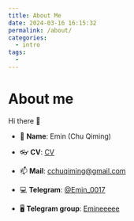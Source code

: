 ```yaml
---
title: About Me
date: 2024-03-16 16:15:32
permalink: /about/
categories:
  - intro
tags:
  - 
---
```

# About me

Hi there 👋
<!-- more -->

- 🧑 **Name**: Emin (Chu Qiming)

- 👓 **CV**: [CV](https://rxresu.me/emin017/ic)

- 📫 **Mail**: cchuqiming@gmail.com

- 💻 **Telegram**: [@Emin_0017](https://t.me/Emin_0017)

- 🖥️ **Telegram group**: [Emineeeee](https://t.me/+LDJ7Aj3gyP4wOTEx)
